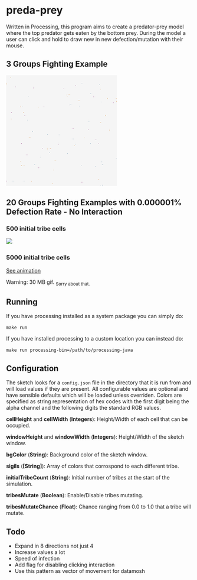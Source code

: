 # preda-prey
Written in Processing, this program aims to create a predator-prey model where the top predator gets eaten by the bottom prey. During the model a user can click and hold to draw new in new defection/mutation with their mouse.

## 3 Groups Fighting Example
![](/out/example.gif)

## 20 Groups Fighting Examples with 0.000001% Defection Rate - No Interaction
### 500 initial tribe cells
![](/out/example-20-1.gif)

### 5000 initial tribe cells
[See animation](/out/example-20-2.gif)


Warning: 30 MB gif. <sub>Sorry about that.</sub>

## Running
If you have processing installed as a system package you can simply do:
```
make run
```
If you have installed processing to a custom location you can instead do:
```
make run processing-bin=/path/to/processing-java
```

## Configuration
The sketch looks for a `config.json` file in the directory that it is run from
and will load values if they are present.
All configurable values are optional and have sensible defaults which will be
loaded unless overriden.
Colors are specified as string representation of hex codes with the first
digit being the alpha channel and the following digits the standard RGB
values.

**cellHeight** and **cellWidth** (__Integers__):
Height/Width of each cell that can be occupied.

**windowHeight** and **windowWidth** (__Integers__):
Height/Width of the sketch window.

**bgColor** (__String__):
Background color of the sketch window.

**sigils** (__[String]__):
Array of colors that corrospond to each different tribe.

**initialTribeCount** (__String__):
Initial number of tribes at the start of the simulation.

**tribesMutate** (__Boolean__):
Enable/Disable tribes mutating.

**tribesMutateChance** (__Float__):
Chance ranging from 0.0 to 1.0 that a tribe will mutate.

## Todo
- Expand in 8 directions not just 4
- Increase values a lot
- Speed of infection
- Add flag for disabling clicking interaction
- Use this pattern as vector of movement for datamosh
